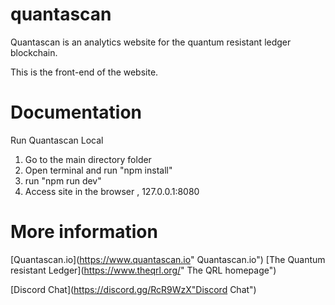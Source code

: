 # quantascan

Quantascan is an analytics website for the quantum resistant ledger blockchain.

This is the front-end of the website.


# Documentation

Run Quantascan Local
1. Go to the main directory folder
2. Open terminal and run "npm install"
3. run "npm run dev"
4. Access site in the browser , 127.0.0.1:8080

# More information

[Quantascan.io](https://www.quantascan.io" Quantascan.io")
[The Quantum resistant Ledger](https://www.theqrl.org/" The QRL homepage")

[Discord Chat](https://discord.gg/RcR9WzX"Discord Chat")


